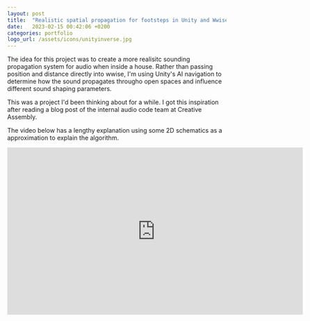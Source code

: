 ```yaml
---
layout: post
title:  "Realistic spatial propagation for footsteps in Unity and Wwise"
date:   2023-02-15 00:42:06 +0200
categories: portfolio
logo_url: /assets/icons/unityinverse.jpg
---
```

The idea for this project was to create a more realisitc sounding propagation system for audio when inside a house. Rather than passing position and distance directly into wwise, I'm using Unity's AI navigation to determine how the sound propagates througho open spaces and influence different sound shaping parameters.

This was a project I'd been thinking about for a while. I got this inspiration after reading a blog post of the internal audio code team at Creative Assembly. 

The video below has a lengthy explanation using some 2D schematics as a approximation to explain the algorithm. 

<iframe width="680" height="385" src="https://www.youtube.com/embed/5rK5BsY53so" title="YouTube video player" frameborder="0" allow="accelerometer; autoplay; clipboard-write; encrypted-media; gyroscope; picture-in-picture; web-share" allowfullscreen></iframe>